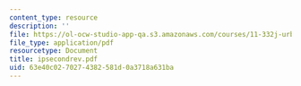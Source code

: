 ```yaml
---
content_type: resource
description: ''
file: https://ol-ocw-studio-app-qa.s3.amazonaws.com/courses/11-332j-urban-design-fall-2003/63e40c0270274382581d0a3718a631ba_ipsecondrev.pdf
file_type: application/pdf
resourcetype: Document
title: ipsecondrev.pdf
uid: 63e40c02-7027-4382-581d-0a3718a631ba
---
```

